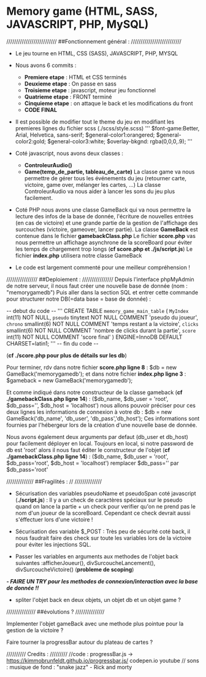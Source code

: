 # Memory game (HTML, SASS, JAVASCRIPT, PHP, MySQL)
//////////////////////////
##Fonctionnement général :
//////////////////////////
+ Le jeu tourne en HTML, CSS (SASS), JAVASCRIPT, PHP, MYSQL

+ Nous avons 6 commits : 
	- **Premiere etape** : HTML et CSS terminés
	- **Deuxieme etape** : On passe en sass
	- **Troisieme etape** : javascript, moteur jeu fonctionnel
	- **Quatrieme etape** : FRONT terminé
	- **Cinquieme etape** : on attaque le back et les modifications du front
	- **CODE FINAL**

+ Il est possible de modifier tout le theme du jeu en modifiant les premieres lignes du fichier scss (./scss/style.scss)
'''
$font-game:Better, Arial, Helvetica, sans-serif;
$general-color1:orangered; 
$general-color2:gold; 
$general-color3:white;
$overlay-bkgnd: rgba(0,0,0,.9); 
'''
+ Coté javascript, nous avons deux classes : 
	- **ControleurAudio()**
	- **Game(temp_de_partie, tableau_de_carte)**
La classe game va nous permettre de gérer tous les événements du jeu (retourner carte, victoire, game over, mélanger les cartes, ...)
La classe ControleurAudio va nous aider à lancer les sons du jeu plus facilement.

+ Coté PHP nous avons une classe GameBack qui va nous permettre la lecture des infos de la base de donnée, 
l'écriture de nouvelles entrées (en cas de victoire) et une grande partie de la gestion de l'affichage des surcouches (victoire, gameover, lancer partie).
La classe **GameBack** est contenue dans le fichier **gamebackClass.php**
Le fichier **score.php** vas nous permettre un affichage asynchrone de la scoreBoard pour éviter les temps de chargement trop longs (**cf score.php et ./js/script.js**)
Le fichier **index.php** utilisera notre classe GameBack

+ Le code est largement commenté pour une meilleur compréhension !


////////////////
##Deploiement : 
////////////////
Depuis l'interface phpMyAdmin de notre serveur, il nous faut créer une nouvelle base de donnée (nom : "memorygamedb")
Puis aller dans la section SQL et entrer cette commande pour structurer notre DB(=data base = base de donnée) : 

-- debut du code --
'''
CREATE TABLE `memory_game_main_table` (
  `MyIndex` int(11) NOT NULL,
  `pseudo` tinytext NOT NULL COMMENT 'pseudo du joueur',
  `chrono` smallint(6) NOT NULL COMMENT 'temps restant a la victoire',
  `clicks` smallint(6) NOT NULL COMMENT 'nombre de clicks durant la partie',
  `score` int(11) NOT NULL COMMENT 'score final'
) ENGINE=InnoDB DEFAULT CHARSET=latin1;
'''
-- fin du code --

(**cf ./score.php pour plus de détails sur les db**) 

Pour terminer, rdv dans notre fichier **score.php ligne 8** :
$db = new GameBack('memorygamedb'); 
et dans notre fichier **index.php ligne 3** :
$gameback = new GameBack('memorygamedb');

Et comme indiqué dans notre constructeur de la classe gameback (**cf ./gamebackClass.php ligne 14**) :
($db_name, $db_user = 'root', $db_pass='', $db_host = 'localhost') 
nous allons pouvoir préciser pour ces deux lignes les informations de connexion à votre db :
$db = new GameBack('db_name', 'db_user', 'db_pass','db_host');
Ces informations sont fournies par l'hébergeur lors de la création d'une nouvelle base de donnée.

Nous avons également deux arguments par defaut (db_user et db_host) pour facilement déployer en local.
Toujours en local, si notre password de db est 'root' alors il nous faut éditer le constructeur de l'objet (**cf ./gamebackClass.php ligne 14**) :
($db_name, $db_user = 'root', $db_pass='root', $db_host = 'localhost') 
remplacer  $db_pass='' par  $db_pass='root'




//////////////
##Fragilités :						     						                                //
//////////////
+ Sécurisation des variables pseudoName et pseudoSpan coté javascript (**./script.js**) :
Il y a un check de caractères spéciaux sur le pseudo quand on lance la partie + 
un check pour verifier qu'on ne prend pas le nom d'un joueur de la scoreBoard.
Cependant ce check devrait aussi s'éffectuer lors d'une victoire !

+ Sécurisation des variable $_POST :
Très peu de sécurité coté back, il nous faudrait faire des check sur toute les variables 
lors de la victoire pour éviter les injections SQL.

- Passer les variables en arguments aux methodes de l'objet back suivantes :afficherJoueur(), divSurcoucheLancement(), divSurcoucheVictoire() (**probleme de scoping**)

***- FAIRE UN TRY pour les methodes de connexion/interaction avec la base de donnée !!***

- spliter l'objet back en deux objets, un objet db et un objet game ?



///////////////
##évolutions ?
///////////////


Implementer l'objet gameBack avec une methode plus pointue pour la gestion de la victoire ?


Faire tourner la progressBar autour du plateau de cartes ?

//////////
Credits :
/////////
//code : 
progressBar.js -> https://kimmobrunfeldt.github.io/progressbar.js/
codepen.io
youtube
// sons :
musique de fond : "snake jazz" - Rick and morty













